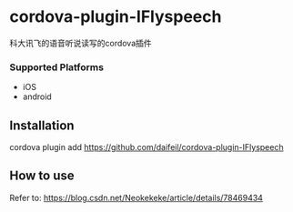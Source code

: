 # cordova-plugin-IFlyspeech
科大讯飞的语音听说读写的cordova插件 
### Supported Platforms

- iOS
- android

## Installation

cordova plugin add https://github.com/daifeil/cordova-plugin-IFlyspeech
## How to use
Refer to: https://blog.csdn.net/Neokekeke/article/details/78469434
